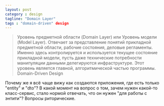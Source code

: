 ```yaml
---
layout: post
category : design
tagline: "Domain Layer"
tags : "domain-driven" design
---
```

>Уровень предметной области (Domain Layer) или Уровень модели (Model Layer).
>Отвечает за представление понятий прикладной предметной области, рабочие состояния, деловые регламенты.
>Именно здесь контролируется и используется текущее состояние прикладной модели, пусть даже технические потребности манипуляции данными делегируются инфраструктуре.
>Этот уровень является главной, алгоритмической частью программы.
Domain-Driven Design

Почему же я всё чаще вижу как создаются приложения, где есть только "entity" и "dto"? 
В какой момент на вопрос о том, зачем нужен какой-то класс-сервис, стало нормой отвечать, что он нужен "для работы с энтити"?
Вопросы риторические.
